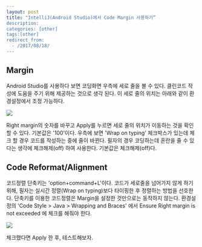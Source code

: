 ```yaml
---
layout: post
title: "IntelliJ(Android Studio)에서 Code Margin 사용하기”
description: 
categories: [other]
tags:[other]
redirect_from:
  - /2017/08/18/
---
```


## Margin

Android Studio를 사용하다 보면 코딩화면 우측에 세로 줄을 볼 수 있다. 클린코드 작성에 도움을 주기 위해 제공하는 것으로 생각 된다. 이 세로 줄의 위치는 아래와 같이 환경설정에서 조정 가능하다.

![](https://ovso.github.io/images/2017-05-24-code-margin-01.png)

Right margin의 숫자를 바꾸고 Apply를 누르면 세로 줄의 위치가 이동하는 것을 확인할 수 있다. 기본값은 '100'이다. 우측에 보면 'Wrap on typing' 체크박스가 있는데 체크 할 경우 코드를 작성하는 중에 줄이 바뀐다. 필자의 경우 코딩하는데 혼란을 줄 수 있다는 생각에 체크해제(off) 하여 사용한다. 기본값은 체크해제(off)다.



## Code Reformat/Alignment

코드정렬 단축키는 'option+command+L'이다. 코드가 세로줄을 넘어가지 않게 하기 위해, 필자는 실시간 정렬(Wrap on typing)보다 타이핑한 후 정렬하는 방법을 선호한다. 단축키를 이용한 코드정렬은 Margin을 설정한 것만으로는 동작하지 않는다. 환경설정의 'Code Style > Java > Wrapping and Braces' 에서 Ensure Right margin is not exceeded 에 체크를 해줘야 한다.

![](https://ovso.github.io/images/2017-05-24-code-margin-02.png)

체크했다면 Apply 한 후, 테스트해보자.